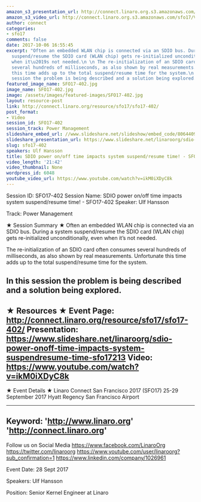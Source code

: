 ```yaml
---
amazon_s3_presentation_url: http://connect.linaro.org.s3.amazonaws.com/sfo17/Presentations/SFO17-402-%20SDIO%20power%20on%252Foff%20time%20impacts%20system%20suspend%252Fresume%20time%20.pdf
amazon_s3_video_url: http://connect.linaro.org.s3.amazonaws.com/sfo17/Videos/SFO17-402%20SDIO%20power%20on%20%20off%20time%20impacts%20system%20suspend%20%20resume%20time%21.mp4
author: connect
categories:
- sfo17
comments: false
date: 2017-10-06 16:55:45
excerpt: "Often an embedded WLAN chip is connected via an SDIO bus. During a system
  suspend/resume the SDIO card (WLAN chip) gets re-initialized unconditionally, even
  when it\u2019s not needed.\n \n The re-initialization of an SDIO card often consumes
  several hundreds of milliseconds, as also shown by real measurements. Unfortunate
  this time adds up to the total suspend/resume time for the system.\n \n In this
  session the problem is being described and a solution being explored."
featured_image_name: SFO17-402.jpg
image_name: SFO17-402.jpg
image: /assets/images/featured-images/SFO17-402.jpg
layout: resource-post
link: http://connect.linaro.org/resource/sfo17/sfo17-402/
post_format:
- Video
session_id: SFO17-402
session_track: Power Management
slideshare_embed_url: //www.slideshare.net/slideshow/embed_code/80644092
slideshare_presentation_url: https://www.slideshare.net/linaroorg/sdio-power-onoff-time-impacts-system-suspendresume-time-sfo17402-80644092
slug: sfo17-402
speakers: Ulf Hansson
title: SDIO power on/off time impacts system suspend/resume time! - SFO17-402
video_length: '21:42'
video_thumbnail: None
wordpress_id: 6048
youtube_video_url: https://www.youtube.com/watch?v=ikM0iXDyC8k
---
```


Session ID: SFO17-402
Session Name: SDIO power on/off time impacts system suspend/resume time! - SFO17-402
Speaker: Ulf Hansson

Track: Power Management

★ Session Summary ★
Often an embedded WLAN chip is connected via an SDIO bus. During a system suspend/resume the SDIO card (WLAN chip) gets re-initialized unconditionally, even when it’s not needed.

The re-initialization of an SDIO card often consumes several hundreds of milliseconds, as also shown by real measurements. Unfortunate this time adds up to the total suspend/resume time for the system.

In this session the problem is being described and a solution being explored.
---------------------------------------------------
★ Resources ★
Event Page: http://connect.linaro.org/resource/sfo17/sfo17-402/
Presentation: https://www.slideshare.net/linaroorg/sdio-power-onoff-time-impacts-system-suspendresume-time-sfo17213
Video: https://www.youtube.com/watch?v=ikM0iXDyC8k
---------------------------------------------------

★ Event Details ★
Linaro Connect San Francisco 2017 (SFO17)
25-29 September 2017
Hyatt Regency San Francisco Airport

---------------------------------------------------
Keyword:
'http://www.linaro.org'
'http://connect.linaro.org'
---------------------------------------------------
Follow us on Social Media
https://www.facebook.com/LinaroOrg
https://twitter.com/linaroorg
https://www.youtube.com/user/linaroorg?sub_confirmation=1
https://www.linkedin.com/company/1026961

Event Date: 28 Sept 2017

Speakers: Ulf Hansson

Position: Senior Kernel Engineer at Linaro
